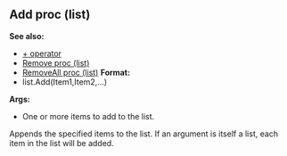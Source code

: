 ## Add proc (list)
**See also:**
*   [+ operator](/ref/operator/+.md) 
*   [Remove proc (list)](/ref/list/proc/Remove.md) 
*   [RemoveAll proc (list)](/ref/list/proc/RemoveAll.md) <!-- -->
**Format:**
*   list.Add(Item1,Item2,\...)
<!-- -->
**Args:**
*   One or more items to add to the list.


Appends the specified items to the list. If an argument is
itself a list, each item in the list will be added.